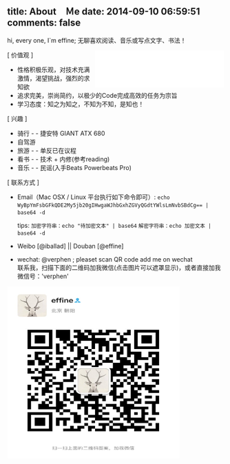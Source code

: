 title: About　Ｍe
date: 2014-09-10 06:59:51
comments: false
---
hi, every one, I`m effine; 无聊喜欢阅读、音乐或写点文字、书法！

<div style="float: right;">
    <iframe frameborder="no" border="0" marginwidth="0" marginheight="0" width=300 height=86 src="//music.163.com/outchain/player?type=2&id=27890306&auto=0&height=66"></iframe>
</div>

[ 价值观 ]
	
-  性格积极乐观，对技术充满激情，渴望挑战，强烈的求知欲
-  追求完美，崇尚简约，以极少的Code完成高效的任务为宗旨
-  学习态度：知之为知之，不知为不知，是知也！

[ 兴趣 ]

- 骑行 - - 捷安特 GIANT ATX 680
- 自驾游
- 旅游 - - 单反已在议程
- 看书 - - 技术 + 内修(参考reading)
- 音乐 - - 民谣(入手Beats Powerbeats Pro)

[ 联系方式 ]

- Email（Mac OSX / Linux 平台执行如下命令即可）: 
    ` echo WyBpYmFsbGFkQDE2My5jb20gIHwgaWJhbGxhZGVyQGdtYWlsLmNvbSBdCg== | base64 -d `
    
    tips: 
    `加密字符串：echo "待加密文本" | base64`
    `解密字符串：echo 加密文本 | base64 -d`

- Weibo [<a href="http://weibo.com/verphen" style="text-decoration: none">@iballad</a>]  ||  Douban [<a href="http://www.douban.com/people/verphen/" style="text-decoration: none">@effine</a>]

- wechat: @verphen ; pleaset scan QR code add me on wechat<br/>
联系我，扫描下面的二维码加我微信(点击图片可以遮罩显示)，或者直接加我微信号：'verphen'<br/>
<img src="/imgs/about/wechat_QR.jpg" alt="Contact Me" style="width: 400px" height="400px" />
